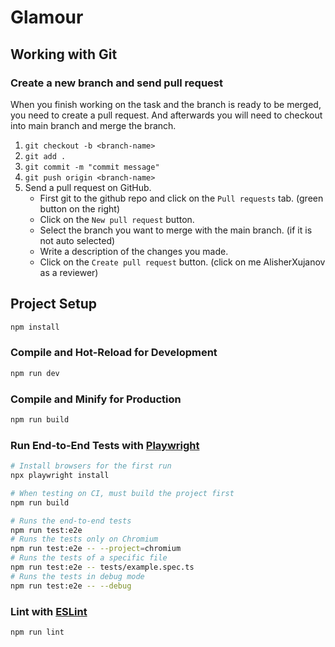 # Glamour


## Working with Git

### Create a new branch and send pull request

When you finish working on the task and the branch is ready to be merged, you need to create a pull request.
And afterwards you will need to checkout into main branch and merge the branch.

1. `git checkout -b <branch-name>`
2. `git add .`
3. `git commit -m "commit message"`
4. `git push origin <branch-name>`
5. Send a pull request on GitHub.
    - First git to the github repo and click on the `Pull requests` tab. (green button on the right)
    - Click on the `New pull request` button.
    - Select the branch you want to merge with the main branch. (if it is not auto selected)
    - Write a description of the changes you made.
    - Click on the `Create pull request` button. (click on me AlisherXujanov as a reviewer)




## Project Setup

```sh
npm install
```

### Compile and Hot-Reload for Development

```sh
npm run dev
```

### Compile and Minify for Production

```sh
npm run build
```

### Run End-to-End Tests with [Playwright](https://playwright.dev)

```sh
# Install browsers for the first run
npx playwright install

# When testing on CI, must build the project first
npm run build

# Runs the end-to-end tests
npm run test:e2e
# Runs the tests only on Chromium
npm run test:e2e -- --project=chromium
# Runs the tests of a specific file
npm run test:e2e -- tests/example.spec.ts
# Runs the tests in debug mode
npm run test:e2e -- --debug
```

### Lint with [ESLint](https://eslint.org/)

```sh
npm run lint
```
